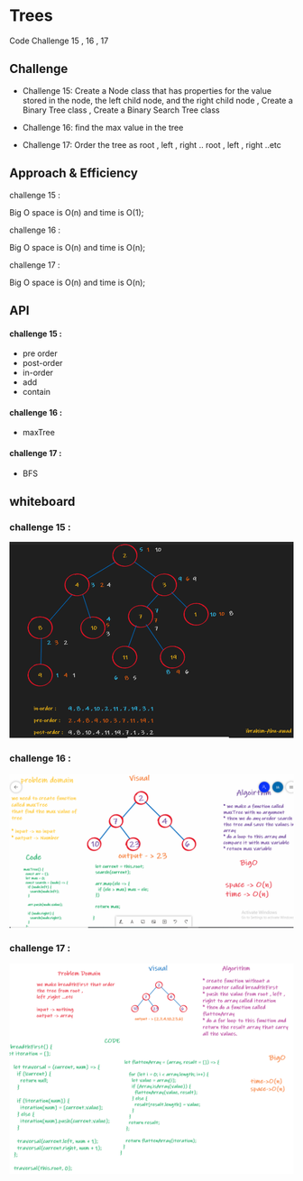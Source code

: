 # Trees

Code Challenge 15 , 16 , 17

## Challenge

* Challenge 15: Create a Node class that has properties for the value stored in the node, the left child node, and the right child node , Create a Binary Tree class , Create a Binary Search Tree class

* Challenge 16: find the max value in the tree

* Challenge 17: Order the tree as root , left , right .. root , left , right ..etc

## Approach & Efficiency

challenge 15 :

Big O space is O(n) and time is O(1);

challenge 16 : 

Big O space is O(n) and time is O(n);

challenge 17 : 

Big O space is O(n) and time is O(n);
## API

#### challenge 15 :

 - pre order
 - post-order
 - in-order
 - add 
 - contain

#### challenge 16 :

 - maxTree

#### challenge 17 :

 - BFS
  ## whiteboard 

### challenge 15 :

 ![](./treesEdit.PNG)

### challenge 16 :

 ![](./maxTree.PNG)

### challenge 17 : 

![](./BFS.png)



